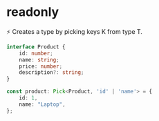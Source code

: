 # readonly

⚡️ Creates a type by picking keys K from type T.






``` typescript 
interface Product {
    id: number;
    name: string;
    price: number;
    description?: string;
}

const product: Pick<Product, 'id' | 'name'> = {
    id: 1,
    name: "Laptop",
};
```

